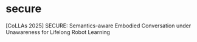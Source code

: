 # secure
[CoLLAs 2025] SECURE: Semantics-aware Embodied Conversation under Unawareness for Lifelong Robot Learning
